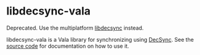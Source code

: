 libdecsync-vala
===============

Deprecated. Use the multiplatform [libdecsync](https://github.com/39aldo39/libdecsync) instead.

libdecsync-vala is a Vala library for synchronizing using [DecSync](https://github.com/39aldo39/DecSync). See the [source code](src/Decsync.vala) for documentation on how to use it.
